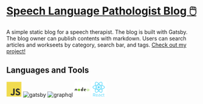 # [Speech Language Pathologist Blog 🖱️](https://slp-blog.netlify.app/)

A simple static blog for a speech therapist. The blog is built with Gatsby. The blog owner can publish contents with markdown. Users can search articles and workseets by category, search bar, and tags. [Check out my project!](https://slp-blog.netlify.app/)

## Languages and Tools

<img src="https://raw.githubusercontent.com/devicons/devicon/master/icons/javascript/javascript-original.svg" alt="javascript" width="40" height="40"/> <img src="https://www.vectorlogo.zone/logos/gatsbyjs/gatsbyjs-icon.svg" alt="gatsby" width="40" height="40"/> <img src="https://www.vectorlogo.zone/logos/graphql/graphql-icon.svg" alt="graphql" width="40" height="40"/> <img src="https://raw.githubusercontent.com/devicons/devicon/master/icons/nodejs/nodejs-original-wordmark.svg" alt="nodejs" width="40" height="40"/> <img src="https://raw.githubusercontent.com/devicons/devicon/master/icons/react/react-original-wordmark.svg" alt="react" width="40" height="40"/>
